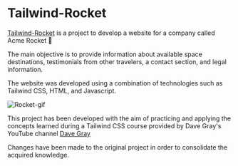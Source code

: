 # Tailwind-Rocket
[Tailwind-Rocket](https://sprightly-kataifi-24204e.netlify.app/) is a project to develop a website for a company called Acme Rocket 🚀

The main objective is to provide information about available space destinations, testimonials from other travelers, a contact section, and legal information.

The website was developed using a combination of technologies such as Tailwind CSS, HTML, and Javascript.


![Rocket-gif](https://github.com/AridanyS/Tailwind-Rocket/assets/130782674/188ae945-8e32-44f1-b1fc-f2ccf05c065d)


This project has been developed with the aim of practicing and applying the concepts learned during a Tailwind CSS course provided by Dave Gray's YouTube channel [Dave Gray](https://youtu.be/pYaamz6AyvU) 

Changes have been made to the original project in order to consolidate the acquired knowledge.
